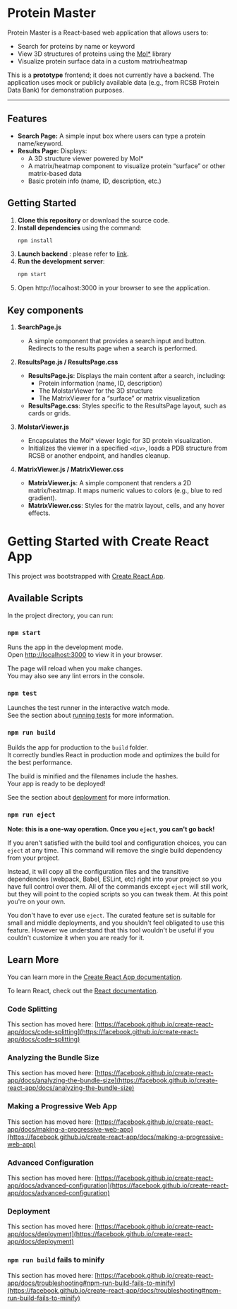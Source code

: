 # Protein Master

Protein Master is a React-based web application that allows users to:
- Search for proteins by name or keyword
- View 3D structures of proteins using the [Mol\*](https://molstar.org/) library
- Visualize protein surface data in a custom matrix/heatmap

This is a **prototype** frontend; it does not currently have a backend. The application uses mock or publicly available data (e.g., from RCSB Protein Data Bank) for demonstration purposes.

---

## Features

- **Search Page:** A simple input box where users can type a protein name/keyword.
- **Results Page:** Displays:
  - A 3D structure viewer powered by Mol\*
  - A matrix/heatmap component to visualize protein “surface” or other matrix-based data
  - Basic protein info (name, ID, description, etc.)

## Getting Started

1. **Clone this repository** or download the source code.
2. **Install dependencies** using the command:
   ```bash
   npm install
3. **Launch backend** : please refer to [link](https://github.com/protein-master-project/protein-master). 
4. **Run the development server**:
    ```bash
    npm start
5. Open http://localhost:3000 in your browser to see the application.

## Key components

1. **SearchPage.js**  
   - A simple component that provides a search input and button. Redirects to the results page when a search is performed.

2. **ResultsPage.js / ResultsPage.css**  
   - **ResultsPage.js**: Displays the main content after a search, including:
     - Protein information (name, ID, description)
     - The MolstarViewer for the 3D structure
     - The MatrixViewer for a “surface” or matrix visualization
   - **ResultsPage.css**: Styles specific to the ResultsPage layout, such as cards or grids.

3. **MolstarViewer.js**  
   - Encapsulates the Mol\* viewer logic for 3D protein visualization.
   - Initializes the viewer in a specified `<div>`, loads a PDB structure from RCSB or another endpoint, and handles cleanup.

4. **MatrixViewer.js / MatrixViewer.css**  
   - **MatrixViewer.js**: A simple component that renders a 2D matrix/heatmap. It maps numeric values to colors (e.g., blue to red gradient).
   - **MatrixViewer.css**: Styles for the matrix layout, cells, and any hover effects.


# Getting Started with Create React App

This project was bootstrapped with [Create React App](https://github.com/facebook/create-react-app).

## Available Scripts

In the project directory, you can run:

### `npm start`

Runs the app in the development mode.\
Open [http://localhost:3000](http://localhost:3000) to view it in your browser.

The page will reload when you make changes.\
You may also see any lint errors in the console.

### `npm test`

Launches the test runner in the interactive watch mode.\
See the section about [running tests](https://facebook.github.io/create-react-app/docs/running-tests) for more information.

### `npm run build`

Builds the app for production to the `build` folder.\
It correctly bundles React in production mode and optimizes the build for the best performance.

The build is minified and the filenames include the hashes.\
Your app is ready to be deployed!

See the section about [deployment](https://facebook.github.io/create-react-app/docs/deployment) for more information.

### `npm run eject`

**Note: this is a one-way operation. Once you `eject`, you can't go back!**

If you aren't satisfied with the build tool and configuration choices, you can `eject` at any time. This command will remove the single build dependency from your project.

Instead, it will copy all the configuration files and the transitive dependencies (webpack, Babel, ESLint, etc) right into your project so you have full control over them. All of the commands except `eject` will still work, but they will point to the copied scripts so you can tweak them. At this point you're on your own.

You don't have to ever use `eject`. The curated feature set is suitable for small and middle deployments, and you shouldn't feel obligated to use this feature. However we understand that this tool wouldn't be useful if you couldn't customize it when you are ready for it.

## Learn More

You can learn more in the [Create React App documentation](https://facebook.github.io/create-react-app/docs/getting-started).

To learn React, check out the [React documentation](https://reactjs.org/).

### Code Splitting

This section has moved here: [https://facebook.github.io/create-react-app/docs/code-splitting](https://facebook.github.io/create-react-app/docs/code-splitting)

### Analyzing the Bundle Size

This section has moved here: [https://facebook.github.io/create-react-app/docs/analyzing-the-bundle-size](https://facebook.github.io/create-react-app/docs/analyzing-the-bundle-size)

### Making a Progressive Web App

This section has moved here: [https://facebook.github.io/create-react-app/docs/making-a-progressive-web-app](https://facebook.github.io/create-react-app/docs/making-a-progressive-web-app)

### Advanced Configuration

This section has moved here: [https://facebook.github.io/create-react-app/docs/advanced-configuration](https://facebook.github.io/create-react-app/docs/advanced-configuration)

### Deployment

This section has moved here: [https://facebook.github.io/create-react-app/docs/deployment](https://facebook.github.io/create-react-app/docs/deployment)

### `npm run build` fails to minify

This section has moved here: [https://facebook.github.io/create-react-app/docs/troubleshooting#npm-run-build-fails-to-minify](https://facebook.github.io/create-react-app/docs/troubleshooting#npm-run-build-fails-to-minify)
